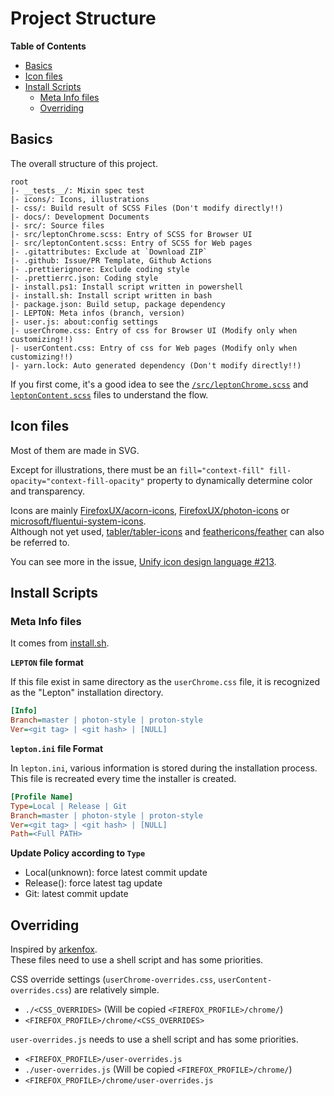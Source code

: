 # Project Structure

<!-- markdown-toc start - Don't edit this section. Run M-x markdown-toc-refresh-toc -->
**Table of Contents**

- [Basics](#basics)
- [Icon files](#icon-files)
- [Install Scripts](#install-scripts)
  * [Meta Info files](#meta-info-files)
  * [Overriding](#overriding)

<!-- markdown-toc end -->

## Basics
The overall structure of this project.

```
root
|- __tests__/: Mixin spec test
|- icons/: Icons, illustrations
|- css/: Build result of SCSS Files (Don't modify directly!!)
|- docs/: Development Documents
|- src/: Source files
|- src/leptonChrome.scss: Entry of SCSS for Browser UI
|- src/leptonContent.scss: Entry of SCSS for Web pages
|- .gitattributes: Exclude at `Download ZIP`
|- .github: Issue/PR Template, Github Actions
|- .prettierignore: Exclude coding style
|- .prettierrc.json: Coding style
|- install.ps1: Install script written in powershell
|- install.sh: Install script written in bash
|- package.json: Build setup, package dependency
|- LEPTON: Meta infos (branch, version)
|- user.js: about:config settings
|- userChrome.css: Entry of css for Browser UI (Modify only when customizing!!)
|- userContent.css: Entry of css for Web pages (Modify only when customizing!!)
|- yarn.lock: Auto generated dependency (Don't modify directly!!)
```

If you first come, it's a good idea to see the [`/src/leptonChrome.scss`](/src/leptonChrome.scss) and [`leptonContent.scss`](/src/leptonContent.scss) files to understand the flow.

## Icon files

Most of them are made in SVG.

Except for illustrations, there must be an `fill="context-fill" fill-opacity="context-fill-opacity"` property to dynamically determine color and transparency.

Icons are mainly [FirefoxUX/acorn-icons](https://github.com/FirefoxUX/acorn-icons), [FirefoxUX/photon-icons](https://github.com/FirefoxUX/photon-icons)
or [microsoft/fluentui-system-icons](https://github.com/microsoft/fluentui-system-icons).  
Although not yet used, [tabler/tabler-icons](https://github.com/tabler/tabler-icons) and [feathericons/feather](https://github.com/feathericons/feather) can also be referred to.

You can see more in the issue, [Unify icon design language #213](https://github.com/black7375/Firefox-UI-Fix/issues/213).

## Install Scripts
### Meta Info files

It comes from [install.sh](https://github.com/black7375/Firefox-UI-Fix/blob/01ae88bf2c4710e1f364d9eb2901ca2b722cefe7/install.sh#L442).

**`LEPTON` file format**

If this file exist in same directory as the `userChrome.css` file,
it is recognized as the "Lepton" installation directory.

```ini
[Info]
Branch=master | photon-style | proton-style
Ver=<git tag> | <git hash> | [NULL]
```

**`lepton.ini` file Format**

In `lepton.ini`, various information is stored during the installation process.\
This file is recreated every time the installer is created.

```ini
[Profile Name]
Type=Local | Release | Git
Branch=master | photon-style | proton-style
Ver=<git tag> | <git hash> | [NULL]
Path=<Full PATH>
```

**Update Policy according to `Type`**
- Local(unknown): force latest commit update
- Release(<git tag>): force latest tag update
- Git<git hash>: latest commit update

## Overriding

Inspired by [arkenfox](https://github.com/arkenfox/user.js/wiki/3.1-Overrides).  
These files need to use a shell script and has some priorities.

CSS override settings (`userChrome-overrides.css`, `userContent-overrides.css`) are relatively simple.
- `./<CSS_OVERRIDES>` (Will be copied `<FIREFOX_PROFILE>/chrome/`)
- `<FIREFOX_PROFILE>/chrome/<CSS_OVERRIDES>`

`user-overrides.js` needs to use a shell script and has some priorities.
- `<FIREFOX_PROFILE>/user-overrides.js`
- `./user-overrides.js` (Will be copied `<FIREFOX_PROFILE>/chrome/`)
- `<FIREFOX_PROFILE>/chrome/user-overrides.js`
